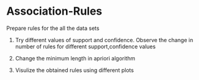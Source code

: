 # Association-Rules




Prepare rules for the all the data sets

1) Try different values of support and confidence. Observe the change in number of rules for different support,confidence values

2) Change the minimum length in apriori algorithm

3) Visulize the obtained rules using different plots 
